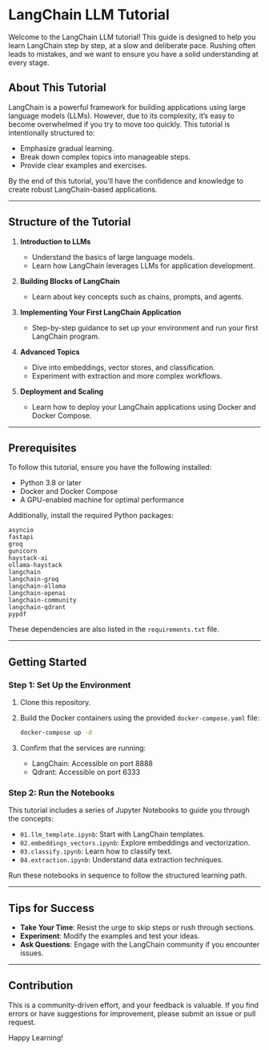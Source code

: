 # LangChain LLM Tutorial

Welcome to the LangChain LLM tutorial! This guide is designed to help you learn LangChain step by step, at a slow and deliberate pace. Rushing often leads to mistakes, and we want to ensure you have a solid understanding at every stage.

## About This Tutorial
LangChain is a powerful framework for building applications using large language models (LLMs). However, due to its complexity, it’s easy to become overwhelmed if you try to move too quickly. This tutorial is intentionally structured to:

- Emphasize gradual learning.
- Break down complex topics into manageable steps.
- Provide clear examples and exercises.

By the end of this tutorial, you’ll have the confidence and knowledge to create robust LangChain-based applications.

---

## Structure of the Tutorial

1. **Introduction to LLMs**
   - Understand the basics of large language models.
   - Learn how LangChain leverages LLMs for application development.

2. **Building Blocks of LangChain**
   - Learn about key concepts such as chains, prompts, and agents.

3. **Implementing Your First LangChain Application**
   - Step-by-step guidance to set up your environment and run your first LangChain program.

4. **Advanced Topics**
   - Dive into embeddings, vector stores, and classification.
   - Experiment with extraction and more complex workflows.

5. **Deployment and Scaling**
   - Learn how to deploy your LangChain applications using Docker and Docker Compose.

---

## Prerequisites
To follow this tutorial, ensure you have the following installed:

- Python 3.8 or later
- Docker and Docker Compose
- A GPU-enabled machine for optimal performance

Additionally, install the required Python packages:

```
asyncio
fastapi
groq
gunicorn
haystack-ai
ollama-haystack
langchain
langchain-groq
langchain-ollama
langchain-openai
langchain-community
langchain-qdrant
pypdf
```

These dependencies are also listed in the `requirements.txt` file.

---

## Getting Started

### Step 1: Set Up the Environment
1. Clone this repository.
2. Build the Docker containers using the provided `docker-compose.yaml` file:

   ```bash
   docker-compose up -d
   ```

3. Confirm that the services are running:
   - LangChain: Accessible on port 8888
   - Qdrant: Accessible on port 6333

### Step 2: Run the Notebooks
This tutorial includes a series of Jupyter Notebooks to guide you through the concepts:

- `01.llm_template.ipynb`: Start with LangChain templates.
- `02.embeddings_vectors.ipynb`: Explore embeddings and vectorization.
- `03.classify.ipynb`: Learn how to classify text.
- `04.extraction.ipynb`: Understand data extraction techniques.

Run these notebooks in sequence to follow the structured learning path.

---

## Tips for Success
- **Take Your Time**: Resist the urge to skip steps or rush through sections.
- **Experiment**: Modify the examples and test your ideas.
- **Ask Questions**: Engage with the LangChain community if you encounter issues.

---

## Contribution
This is a community-driven effort, and your feedback is valuable. If you find errors or have suggestions for improvement, please submit an issue or pull request.

Happy Learning!
